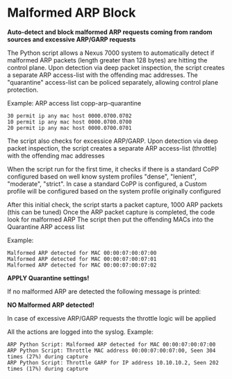 # Malformed ARP Block

**Auto-detect and block malformed ARP requests coming from random sources and excessive ARP/GARP requests**

The Python script allows a Nexus 7000 system to automatically detect if malformed ARP packets (length greater than 128 bytes) are hitting the control plane.
Upon detection via deep packet inspection, the script creates a separate ARP access-list with the offending mac addresses. The "quarantine" access-list can be policed separately, allowing control plane protection.

Example:
ARP access list copp-arp-quarantine

```
30 permit ip any mac host 0000.0700.0702
10 permit ip any mac host 0000.0700.0700
20 permit ip any mac host 0000.0700.0701
```

The script also checks for excessice ARP/GARP. Upon detection via deep packet inspection, the script creates a separate ARP access-list (throttle) with the offending mac addresses

When the script run for the first time, it checks if there is a standard CoPP configured based on well know system profiles "dense", "lenient", "moderate", "strict".
In case a standard CoPP is configured, a Custom profile will be configured based on the system profile originally configured

After this initial check, the script starts a packet capture, 1000 ARP packets (this can be tuned)
Once the ARP packet capture is completed, the code look for malformed ARP
The script then put the offending MACs into the Quarantine ARP access list

Example:
```
Malformed ARP detected for MAC 00:00:07:00:07:00
Malformed ARP detected for MAC 00:00:07:00:07:01
Malformed ARP detected for MAC 00:00:07:00:07:02
```

**APPLY Quarantine settings!**

If no malformed ARP are detected the following message is printed:

**NO Malformed ARP detected!**

In case of excessive ARP/GARP requests the throttle logic will be applied

All the actions are logged into the syslog. Example:

```
ARP Python Script: Malformed ARP detected for MAC 00:00:07:00:07:00
ARP Python Script: Throttle MAC address 00:00:07:00:07:00, Seen 304 times (27%) during capture
ARP Python Script: Throttle GARP for IP address 10.10.10.2, Seen 202 times (17%) during capture
```